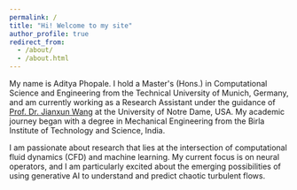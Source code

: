 ```yaml
---
permalink: /
title: "Hi! Welcome to my site"
author_profile: true
redirect_from:
  - /about/
  - /about.html
---
```


My name is Aditya Phopale. I hold a Master's (Hons.) in Computational Science and Engineering from the Technical University of Munich, Germany, and am currently working as a Research Assistant under the guidance of [Prof. Dr. Jianxun Wang](https://engineering.nd.edu/faculty/jian-xun-wang/) at the University of Notre Dame, USA. My academic journey began with a degree in Mechanical Engineering from the Birla Institute of Technology and Science, India.

I am passionate about research that lies at the intersection of computational fluid dynamics (CFD) and machine learning. My current focus is on neural operators, and I am particularly excited about the emerging possibilities of using generative AI to understand and predict chaotic turbulent flows.
